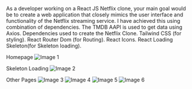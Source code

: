 As a developer working on a React JS Netflix clone, your main goal would be to create a web application that closely mimics the user interface and functionality of the Netflix streaming service. I have achieved this using combination of dependencies.
The TMDB AAPI is used to get data using Axios.
Dependencies used to create the Netflix Clone.
Tailwind CSS (for styling).
React Router Dom (for Routing).
React Icons.
React Loading Skeleton(for Skeleton loading).


Homepage
![Image 1](https://user-images.githubusercontent.com/115215071/210148941-2df14ee3-e63a-4758-a3e6-d4d05050477f.jpg)

Skeleton Loading
![Image 2](https://user-images.githubusercontent.com/115215071/210148949-db8b6dc2-ae76-41e8-a7f5-e463194f6245.png)

Other Pages
![Image 3](https://user-images.githubusercontent.com/115215071/210148988-2c3ddc00-9f5a-4697-9d4d-08d574a29468.png)
![Image 4](https://user-images.githubusercontent.com/115215071/210148989-20044f02-251b-49df-b15f-691ec98cadca.png)
![Image 5](https://user-images.githubusercontent.com/115215071/210148992-86abceb9-6359-4069-b894-76f7f97c91cf.png)
![Image 6](https://user-images.githubusercontent.com/115215071/210148996-bd150b0e-a2c9-4f87-ac9b-7092ef8aafcf.png)
